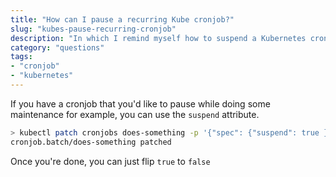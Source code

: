 ```yaml
---
title: "How can I pause a recurring Kube cronjob?"
slug: "kubes-pause-recurring-cronjob"
description: "In which I remind myself how to suspend a Kubernetes cronjob"
category: "questions"
tags:
- "cronjob"
- "kubernetes"
---
```


If you have a cronjob that you'd like to pause while doing some maintenance for example, you can use the `suspend` attribute.

```bash
> kubectl patch cronjobs does-something -p '{"spec": {"suspend": true }}'
cronjob.batch/does-something patched
```

Once you're done, you can just flip `true` to `false`